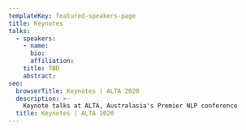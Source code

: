 ```yaml
---
templateKey: featured-speakers-page
title: Keynotes
talks:
  - speakers:
    - name: 
      bio: 
      affiliation: 
    title: TBD
    abstract: 
seo:
  browserTitle: Keynotes | ALTA 2020
  description: >-
    Keynote talks at ALTA, Australasia's Premier NLP conference
  title: Keynotes | ALTA 2020
---
```


